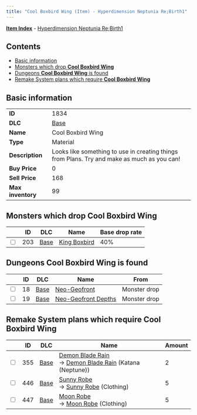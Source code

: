 ```yaml
---
title: "Cool Boxbird Wing (Item) - Hyperdimension Neptunia Re;Birth1"
---
```


[**Item Index**](/neptunia/rb1/item/index.html) - [Hyperdimension Neptunia Re;Birth1](/neptunia/rb1)

## Contents

- [Basic information](#basic-information)
- [Monsters which drop **Cool Boxbird Wing**](#monsters-which-drop-cool-boxbird-wing)
- [Dungeons **Cool Boxbird Wing** is found](#dungeons-cool-boxbird-wing-is-found)
- [Remake System plans which require **Cool Boxbird Wing**](#remake-system-plans-which-require-cool-boxbird-wing)

## Basic information

|   |   |
| -- | -- |
| **ID** | 1834 |
| **DLC** | [Base](/neptunia/rb1/dlc/1-base.html) |
| **Name** | Cool Boxbird Wing |
| **Type** | Material |
| **Description** | Looks like something to use in creating things from Plans. Try and make as much as you can! |
| **Buy Price** | 0 |
| **Sell Price** | 168 |
| **Max inventory** | 99 |

## Monsters which drop **Cool Boxbird Wing**

|    | ID | DLC | Name | Base drop rate |
| -- | -- | --- | ---- | -------------- |
| <input type="checkbox" id="rb1-monster-1-203" class="trackbox" /> | 203 | [Base](/neptunia/rb1/dlc/1-base.html) | [King Boxbird](/neptunia/rb1/monster/1-203-king-boxbird.html) | 40% |

## Dungeons **Cool Boxbird Wing** is found

|    | ID | DLC | Name | From |
| -- | -- | --- | ---- | ---- |
| <input type="checkbox" id="rb1-dungeon-1-18" class="trackbox" /> | 18 | [Base](/neptunia/rb1/dlc/1-base.html) | [Neo-Geofront](/neptunia/rb1/dungeon/1-18-neo-geofront.html) | Monster drop |
| <input type="checkbox" id="rb1-dungeon-1-19" class="trackbox" /> | 19 | [Base](/neptunia/rb1/dlc/1-base.html) | [Neo-Geofront Depths](/neptunia/rb1/dungeon/1-19-neo-geofront-depths.html) | Monster drop |

## Remake System plans which require **Cool Boxbird Wing**

|    | ID | DLC | Name | Amount |
| -- | -- | --- | ---- | ------ |
| <input type="checkbox" id="rb1-remake-1-355" class="trackbox" /> | 355 | [Base](/neptunia/rb1/dlc/1-base.html) | [Demon Blade Rain](/neptunia/rb1/remake/1-355-demon-blade-rain.html)<br />→ [Demon Blade Rain](/neptunia/rb1/item/1-2019-demon-blade-rain.html) (Katana (Neptune)) | 2 |
| <input type="checkbox" id="rb1-remake-1-446" class="trackbox" /> | 446 | [Base](/neptunia/rb1/dlc/1-base.html) | [Sunny Robe](/neptunia/rb1/remake/1-446-sunny-robe.html)<br />→ [Sunny Robe](/neptunia/rb1/item/1-2895-sunny-robe.html) (Clothing) | 5 |
| <input type="checkbox" id="rb1-remake-1-447" class="trackbox" /> | 447 | [Base](/neptunia/rb1/dlc/1-base.html) | [Moon Robe](/neptunia/rb1/remake/1-447-moon-robe.html)<br />→ [Moon Robe](/neptunia/rb1/item/1-2903-moon-robe.html) (Clothing) | 5 |